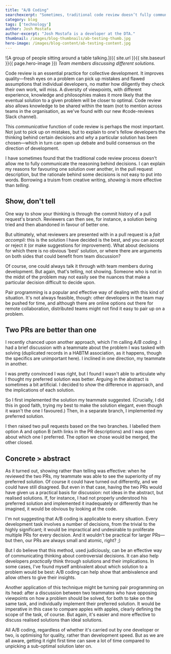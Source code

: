 ```yaml
---
title: "A/B Coding"
searchexcerpt: "Sometimes, traditional code review doesn’t fully communicate the reasoning behind technical decisions. A/B coding is a technique which allows developers to show, rather than tell, the pros and cons of solutions."
category: blog
tags: ['technology']
author: Josh Mostafa
author-excerpt: "Josh Mostafa is a developer at the DTA."
thumbnail: /images/blog-thumbnails/ab-testing-thumb.jpg
hero-image: /images/blog-content/ab-testing-content.jpg
---
```


![A group of people sitting around a table talking.]({{ site.url }}{{ site.baseurl }}{{ page.hero-image }})
*Team members discussing different solutions.*

Code review is an essential practice for collective development. It improves quality—fresh eyes on a problem can pick up mistakes and flawed assumptions that individual developers, no matter how diligently they check their own work, will miss. A diversity of viewpoints, with different experience, knowledge and philosophies makes it more likely that the eventual solution to a given problem will be closer to optimal. Code review also allows knowledge to be shared within the team (not to mention across teams in the organisation, as we've found with our new #code-reviews Slack channel).

This *communicative* function of code review is perhaps the most important. Not just to pick up on mistakes, but to explain to one's fellow developers the thinking behind certain decisions and *why* a particular solution has been chosen—which in turn can open up debate and build consensus on the direction of development.

I have sometimes found that the traditional code review process doesn't allow me to fully communicate the reasoning behind decisions. I can explain my reasons for favouring one solution over another, in the pull request description, but the rationale behind some decisions is not easy to put into words. Borrowing a truism from creative writing, *showing* is more effective than *telling.*

## Show, don't tell

One way to show your thinking is through the commit history of a pull request's branch. Reviewers can then see, for instance, a solution being tried and then abandoned in favour of better one.

But ultimately, what reviewers are presented with in a pull request is a *fait accompli:* this is the solution I have decided is the best, and you can accept or reject it (or make suggestions for improvement). What about decisions for which there is no obvious 'best' solution, or where there are arguments on both sides that could benefit from team discussion?

Of course, one could always talk it through with team members during development. But again, that's telling, not showing. Someone who is not in the midst of the problem may not easily see the nuances that make a particular decision difficult to decide upon.

Pair programming is a popular and effective way of dealing with this kind of situation. It's not always feasible, though: other developers in the team may be pushed for time, and although there are online options out there for remote collaboration, distributed teams might not find it easy to pair up on a problem.

## Two PRs are better than one

I recently chanced upon another approach, which I'm calling *A/B coding.* I had a brief discussion with a teammate about the problem I was tasked with solving (duplicated records in a HABTM association, as it happens, though the specifics are unimportant here). I inclined in one direction, my teammate in another.

I was pretty convinced I was right, but I found I wasn't able to articulate why I thought my preferred solution was better. Arguing in the abstract is sometimes a bit artificial. I decided to *show* the difference in approach, and the implications of each solution.

So I first implemented the solution my teammate suggested. (Crucially, I did this in good faith, trying my best to make the solution elegant, even though it wasn't the one I favoured.) Then, in a separate branch, I implemented my preferred solution.

I then raised two pull requests based on the two branches. I labelled them option A and option B (with links in the PR descriptions) and I was open about which one I preferred. The option we chose would be merged, the other closed. 

## Concrete > abstract

As it turned out, showing rather than telling was effective: when he reviewed the two PRs, my teammate was able to see the superiority of my preferred solution. Of course it could have turned out differently, and we could have still disagreed. But even in that case, having the two PRs would have given us a practical basis for discussion: not ideas in the abstract, but realised solutions. If, for instance, I had not properly understood his preferred solution and implemented it inadequately or differently than he imagined, it would be obvious by looking at the code.

I'm not suggesting that A/B coding is applicable to every situation. Every development task involves a number of decisions, from the trivial to the highly significant; it would be impractical and undesirable to proliferate multiple PRs for every decision. And it wouldn't be practical for larger PRs—but then, our PRs are always small and atomic, right? ;)

But I do believe that this method, used judiciously, can be an effective way of communicating thinking about controversial decisions. It can also help developers *practically* think through solutions and their implications. In some cases, I've found myself ambivalent about which solution to a problem would be best: A/B coding can help show that ambivalence and allow others to give their insights.

Another application of this technique might be turning pair programming on its head: after a discussion between two teammates who have opposing viewpoints on how a problem should be solved, for both to take on the same task, and individually implement their preferred solution. It would be imperative in this case to compare apples with apples, clearly defining the scope of the task, of course. But again, it's easier and more effective to discuss realised solutions than ideal solutions.

All A/B coding, regardless of whether it's carried out by one developer or two, is optimising for quality, rather than development speed. But as we are all aware, getting it right first time can save a lot of time compared to unpicking a sub-optimal solution later on.
